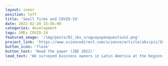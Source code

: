 ```yaml
---
layout: inner
position: left
title: 'Small firms and COVID-19'
date: 2022-02-20 15:56:00
categories: development
tags: SMEs COVID-19 
featured_image: '/img/posts/02_sbs_uruguayopenquestion2.png'
project_link: 'https://www.sciencedirect.com/science/article/abs/pii/S0304387821001358'
button_icon: 'flask'
button_text: 'Read the paper (JDE 2022)'
lead_text: 'We surveyed business owners in Latin America at the beginning of the COVID19 pandemic and documented limited impacts of aid, especially for the smallest firms.'
---
```

